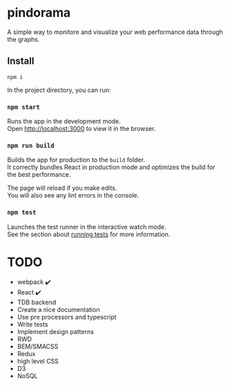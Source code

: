 # pindorama

A simple way to monitore and visualize your web performance data through the graphs.

## Install

````
npm i
````

In the project directory, you can run:

### `npm start`

Runs the app in the development mode.<br>
Open [http://localhost:3000](http://localhost:3000) to view it in the browser.


### `npm run build`

Builds the app for production to the `build` folder.<br>
It correctly bundles React in production mode and optimizes the build for the best performance.


The page will reload if you make edits.<br>
You will also see any lint errors in the console.

### `npm test`

Launches the test runner in the interactive watch mode.<br>
See the section about [running tests](https://facebook.github.io/create-react-app/docs/running-tests) for more information.


# TODO
- webpack ️✔️
- React ✔️
- TDB backend
- Create a nice documentation
- Use pre processors and typescript
- Write tests 
- Implement design patterns
- RWD
- BEM/SMACSS
- Redux
- high level CSS
- D3
- NoSQL